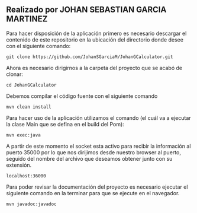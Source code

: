 ## Realizado por JOHAN SEBASTIAN GARCIA MARTINEZ

Para hacer disposición de la aplicación primero es necesario descargar el contenido de este repositorio en la ubicación del directorio donde desee con el siguiente comando:

```
git clone https://github.com/JohanSGarciaM/JohanGCalculator.git
```

Ahora es necesario dirigirnos a la carpeta del proyecto que se acabó de clonar:

```
cd JohanGCalculator
```

Debemos compilar el código fuente con el siguiente comando

```
mvn clean install
```
Para hacer uso de la aplicación utilizamos el comando (el cuál va a ejecutar la clase Main que se defina en el build del Pom):

```
mvn exec:java
```

A partir de este momento el socket esta activo para recibir la información al puerto 35000 por lo que nos dirijimos desde nuestro browser al puerto, seguido del nombre del archivo que deseamos obtener junto con su extensión.

```
localhost:36000
```

Para poder revisar la documentación del proyecto es necesario ejecutar el siguiente comando en la terminar para que se ejecute en el navegador.

```
mvn javadoc:javadoc
```